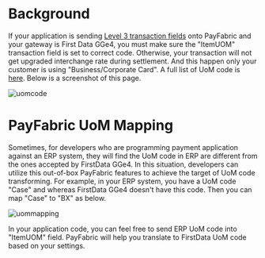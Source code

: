 # Background

If your application is sending [Level 3 transaction fields](https://github.com/PayFabric/Portal/wiki/L2-and-L3-Fields-Default) onto PayFabric and your gateway is First Data GGe4, you must make sure the "ItemUOM" transaction field is set to correct code. Otherwise, your transaction will not get upgraded interchange rate during settlement. And this happen only your customer is using "Business/Corporate Card". A full list of UoM code is [here](https://firstdata.zendesk.com/entries/23393247-Units-of-Measure). Below is a screenshot of this page.

![uomcode](https://s3-us-west-1.amazonaws.com/github-screenshot-repository/v2/uommapping.png)

# PayFabric UoM Mapping

Sometimes, for developers who are programming payment application against an ERP system, they will find the UoM code in ERP are different from the ones accepted by FirstData GGe4. In this situation, developers can utilize this out-of-box PayFabric features to achieve the target of UoM code transforming. For example, in your ERP system, you have a UoM code "Case" and whereas FirstData GGe4 doesn't have this code. Then you can map "Case" to "BX" as below.

![uommapping](https://s3-us-west-1.amazonaws.com/github-screenshot-repository/v2/uommapping2.png)

In your application code, you can feel free to send ERP UoM code into "ItemUOM" field. PayFabric will help you translate to FirstData UoM code based on your settings. 

